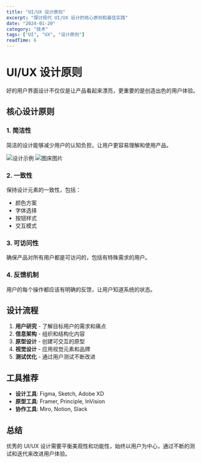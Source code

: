 ```yaml
---
title: "UI/UX 设计原则"
excerpt: "探讨现代 UI/UX 设计的核心原则和最佳实践"
date: "2024-01-20"
category: "技术"
tags: ["UI", "UX", "设计原则"]
readTime: 6
---
```


# UI/UX 设计原则

好的用户界面设计不仅仅是让产品看起来漂亮，更重要的是创造出色的用户体验。

## 核心设计原则

### 1. 简洁性

简洁的设计能够减少用户的认知负担，让用户更容易理解和使用产品。


![设计示例](./assets/example.svg)
![图床图片](http://qiniu.yj-dis.top/image/20250615230516.png)


### 2. 一致性

保持设计元素的一致性，包括：
- 颜色方案
- 字体选择
- 按钮样式
- 交互模式

### 3. 可访问性

确保产品对所有用户都是可访问的，包括有特殊需求的用户。

### 4. 反馈机制

用户的每个操作都应该有明确的反馈，让用户知道系统的状态。

## 设计流程

1. **用户研究** - 了解目标用户的需求和痛点
2. **信息架构** - 组织和结构化内容
3. **原型设计** - 创建可交互的原型
4. **视觉设计** - 应用视觉元素和品牌
5. **测试优化** - 通过用户测试不断改进

## 工具推荐

- **设计工具**: Figma, Sketch, Adobe XD
- **原型工具**: Framer, Principle, InVision
- **协作工具**: Miro, Notion, Slack

## 总结

优秀的 UI/UX 设计需要平衡美观性和功能性，始终以用户为中心，通过不断的测试和迭代来改进用户体验。